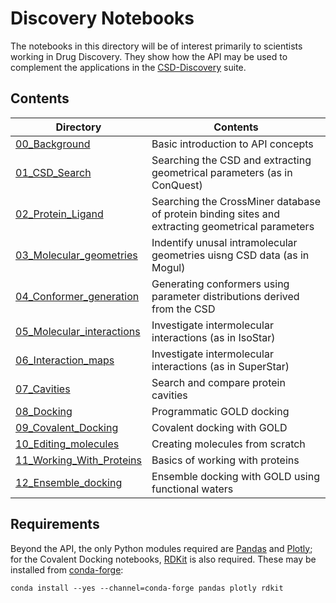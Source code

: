 # Discovery Notebooks

The notebooks in this directory will be of interest primarily to scientists working in Drug Discovery. They show how the API may be used to complement the applications in the [CSD-Discovery](https://www.ccdc.cam.ac.uk/Solutions/csd-discovery/) suite.

## Contents

Directory                                                | Contents
-----                                                    | -----
[00_Background](00_Background)                           | Basic introduction to API concepts
[01_CSD_Search](01_CSD_Search)                           | Searching the CSD and extracting geometrical parameters (as in ConQuest)
[02_Protein_Ligand](02_Protein_Ligand)                   | Searching the CrossMiner database of protein binding sites and extracting geometrical parameters
[03_Molecular_geometries](03_Molecular_geometries)       | Indentify unusal intramolecular geometries uisng CSD data (as in Mogul)
[04_Conformer_generation](04_Conformer_generation)       | Generating conformers using parameter distributions derived from the CSD 
[05_Molecular_interactions](05_Molecular_interactions)   | Investigate intermolecular interactions (as in IsoStar)
[06_Interaction_maps](06_Interaction_maps)               | Investigate intermolecular interactions (as in SuperStar)
[07_Cavities](07_Cavities)                               | Search and compare protein cavities
[08_Docking](08_Docking)                                 | Programmatic GOLD docking
[09_Covalent_Docking](09_Covalent_Docking)               | Covalent docking with GOLD
[10_Editing_molecules](10_Editing_molecules)             | Creating molecules from scratch
[11_Working_With_Proteins](11_Working_With_Proteins)     | Basics of working with proteins
[12_Ensemble_docking](12_Ensemble_docking)               | Ensemble docking with GOLD using functional waters

## Requirements

Beyond the API, the only Python modules required are [Pandas](https://pandas.pydata.org/) and [Plotly](https://plotly.com/); for the 
Covalent Docking notebooks, [RDKit](https://rdkit.org/) is also required. These may be installed from [conda-forge](https://conda-forge.org/):

```
conda install --yes --channel=conda-forge pandas plotly rdkit
```